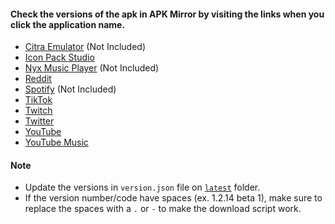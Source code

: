 #### Check the versions of the apk in APK Mirror by visiting the links when you click the application name.

- [Citra Emulator](https://citra-emulator-3ds-emulator.en.uptodown.com/android/download) (Not Included)
- [Icon Pack Studio](https://www.apkmirror.com/apk/smart-launcher-team/icon-pack-studio)
- [Nyx Music Player](https://nyx-music-player.en.uptodown.com/android/download) (Not Included)
- [Reddit](https://www.apkmirror.com/apk/redditinc/reddit)
- [Spotify](https://spotify.en.uptodown.com/android/download) (Not Included)
- [TikTok](https://www.apkmirror.com/apk/tiktok-pte-ltd/tik-tok-including-musical-ly)
- [Twitch](https://www.apkmirror.com/apk/twitch-interactive-inc/twitch)
- [Twitter](https://www.apkmirror.com/apk/twitter-inc/twitter)
- [YouTube](https://www.apkmirror.com/apk/google-inc/youtube)
- [YouTube Music](https://www.apkmirror.com/apk/google-inc/youtube-music)

#### Note
- Update the versions in `version.json` file on [`latest`](/revanced/assets/versions/latest/versions.json) folder.
- If the version number/code have spaces (ex. 1.2.14 beta 1), make sure to replace the spaces with a `.` or `-` to make the download script work.
